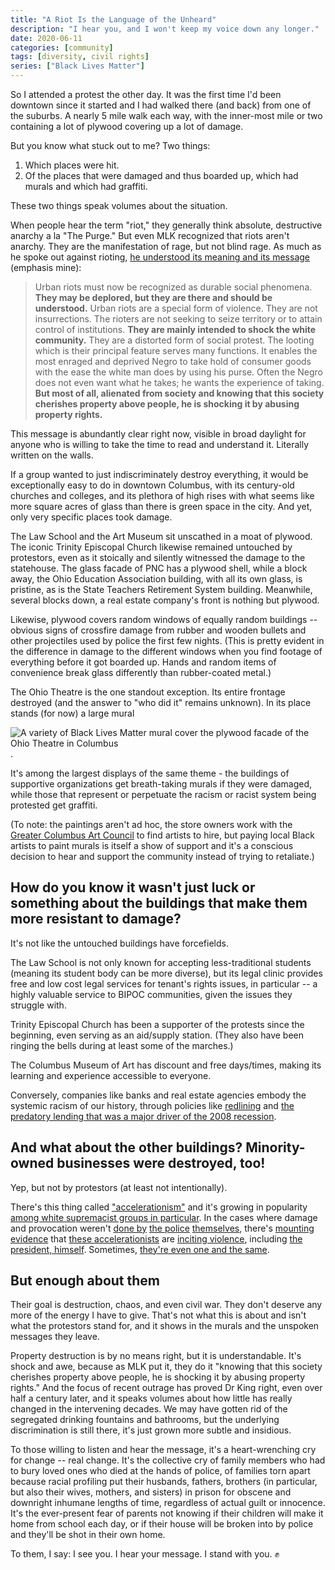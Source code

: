 ```yaml
---
title: "A Riot Is the Language of the Unheard"
description: "I hear you, and I won't keep my voice down any longer."
date: 2020-06-11
categories: [community]
tags: [diversity, civil rights]
series: ["Black Lives Matter"]
---
```


So I attended a protest the other day. It was the first time I'd been downtown since it started and I had walked there (and back) from one of the suburbs. A nearly 5 mile walk each way, with the inner-most mile or two containing a lot of plywood covering up a lot of damage.

But you know what stuck out to me? Two things:

1. Which places were hit.
2. Of the places that were damaged and thus boarded up, which had murals and which had graffiti.

These two things speak volumes about the situation.

When people hear the term "riot," they generally think absolute, destructive anarchy a la "The Purge." But even MLK recognized that riots aren't anarchy. They are the manifestation of rage, but not blind rage. As much as he spoke out against rioting, [he understood its meaning and its message](https://www.apa.org/monitor/features/king-challenge) (emphasis mine):

> Urban riots must now be recognized as durable social phenomena. **They may be deplored, but they are there and should be understood.** Urban riots are a special form of violence. They are not insurrections. The rioters are not seeking to seize territory or to attain control of institutions. **They are mainly intended to shock the white community.** They are a distorted form of social protest. The looting which is their principal feature serves many functions. It enables the most enraged and deprived Negro to take hold of consumer goods with the ease the white man does by using his purse. Often the Negro does not even want what he takes; he wants the experience of taking. **But most of all, alienated from society and knowing that this society cherishes property above people, he is shocking it by abusing property rights.**

This message is abundantly clear right now, visible in broad daylight for anyone who is willing to take the time to read and understand it. Literally written on the walls.

If a group wanted to just indiscriminately destroy everything, it would be exceptionally easy to do in downtown Columbus, with its century-old churches and colleges, and its plethora of high rises with what seems like more square acres of glass than there is green space in the city. And yet, only very specific places took damage.

The Law School and the Art Museum sit unscathed in a moat of plywood. The iconic Trinity Episcopal Church likewise remained untouched by protestors, even as it stoically and silently witnessed the damage to the statehouse. The glass facade of PNC has a plywood shell, while a block away, the Ohio Education Association building, with all its own glass, is pristine, as is the State Teachers Retirement System building. Meanwhile, several blocks down, a real estate company's front is nothing but plywood.

Likewise, plywood covers random windows of equally random buildings -- obvious signs of crossfire damage from rubber and wooden bullets and other projectiles used by police the first few nights. (This is pretty evident in the difference in damage to the different windows when you find footage of everything before it got boarded up. Hands and random items of convenience break glass differently than rubber-coated metal.)

The Ohio Theatre is the one standout exception. Its entire frontage destroyed (and the answer to "who did it" remains unknown). In its place stands (for now) a large mural

![A variety of Black Lives Matter mural cover the plywood facade of the Ohio Theatre in Columbus](https://en.wikipedia.org/wiki/George_Floyd_protests_in_Columbus,_Ohio#/media/File:Columbus_protests_04.jpg).

It's among the largest displays of the same theme - the buildings of supportive organizations get breath-taking murals if they were damaged, while those that represent or perpetuate the racism or racist system being protested get graffiti.

(To note: the paintings aren't ad hoc, the store owners work with the [Greater Columbus Art Council](https://www.gcac.org/artunitescbus-for-artists/) to find artists to hire, but paying local Black artists to paint murals is itself a show of support and it's a conscious decision to hear and support the community instead of trying to retaliate.)

## How do you know it wasn't just luck or something about the buildings that make them more resistant to damage?

It's not like the untouched buildings have forcefields.

The Law School is not only known for accepting less-traditional students (meaning its student body can be more diverse), but its legal clinic provides free and low cost legal services for tenant's rights issues, in particular -- a highly valuable service to BIPOC communities, given the issues they struggle with.

Trinity Episcopal Church has been a supporter of the protests since the beginning, even serving as an aid/supply station. (They also have been ringing the bells during at least some of the marches.)

The Columbus Museum of Art has discount and free days/times, making its learning and experience accessible to everyone.

Conversely, companies like banks and real estate agencies embody the systemic racism of our history, through policies like [redlining](https://www.thoughtco.com/redlining-definition-4157858) and [the predatory lending that was a major driver of the 2008 recession](https://rantt.com/how-banks-targeted-african-americans-with-predatory-mortgages).

## And what about the other buildings? Minority-owned businesses were destroyed, too!

Yep, but not by protestors (at least not intentionally).

There's this thing called ["accelerationism"](https://www.adl.org/blog/white-supremacists-embrace-accelerationism) and it's growing in popularity [among white supremacist groups in particular](https://www.brookings.edu/blog/order-from-chaos/2020/06/02/riots-white-supremacy-and-accelerationism/). In the cases where damage and provocation weren't [done by](https://www.commondreams.org/news/2020/06/01/despite-claims-officials-demonstrators-say-police-not-protesters-are-real-outside) [the police](https://www.startribune.com/officers-slashed-tires-on-vehicles-parked-during-mpls-protests-unrest/571105692/) [themselves](https://www.startribune.com/minneapolis-police-investigating-facebook-posts-believed-to-be-by-officer/571141242/), there's [mounting evidence](https://www.reddit.com/r/Minneapolis/comments/gt9qsp/all_signs_that_the_destruction_tonight_were/) that [these accelerationists](https://www.wpxi.com/news/top-stories/custody-man-accused-inciting-violence-pittsburgh-protests-turns-himself/3TYEUXST6ZF5BLFDJJ56CI4IUY/) are [inciting violence](https://www.vice.com/en_ca/article/pkyb9b/far-right-extremists-are-hoping-to-turn-the-george-floyd-protests-into-a-new-civil-war), including [the president, himself](https://www.buzzfeednews.com/article/tasneemnashrulla/martin-gugino-buffalo-protester-trump-tweet). Sometimes, [they're even one and the same](https://www.justsecurity.org/70497/far-right-infiltrators-and-agitators-in-george-floyd-protests-indicators-of-white-supremacists/).

## But enough about them

Their goal is destruction, chaos, and even civil war. They don't deserve any more of the energy I have to give. That's not what this is about and isn't what the protestors stand for, and it shows in the murals and the unspoken messages they leave.

Property destruction is by no means right, but it is understandable. It's shock and awe, because as MLK put it, they do it "knowing that this society cherishes property above people, he is shocking it by abusing property rights." And the focus of recent outrage has proved Dr King right, even over half a century later, and it speaks volumes about how little has really changed in the intervening decades. We may have gotten rid of the segregated drinking fountains and bathrooms, but the underlying discrimination is still there, it's just grown more subtle and insidious.

To those willing to listen and hear the message, it's a heart-wrenching cry for change -- real change. It's the collective cry of family members who had to bury loved ones who died at the hands of police, of families torn apart because racial profiling put their husbands, fathers, brothers (in particular, but also their wives, mothers, and sisters) in prison for obscene and downright inhumane lengths of time, regardless of actual guilt or innocence. It's the ever-present fear of parents not knowing if their children will make it home from school each day, or if their house will be broken into by police and they'll be shot in their own home.

To them, I say: I see you. I hear your message. I stand with you. ✊
